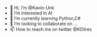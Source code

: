 - 👋 Hi, I’m @Kavio-Unk
- 👀 I’m interested in AI
- 🌱 I’m currently learning Python,C#
- 💞️ I’m looking to collaborate on ...
- 📫 How to reach me on twitter @KDilrex

<!---
Kavio-Unk/Kavio-Unk is a ✨ special ✨ repository because its `README.md` (this file) appears on your GitHub profile.
You can click the Preview link to take a look at your changes.
--->
